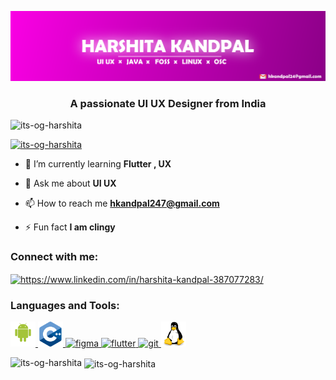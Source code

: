 ![Signin WorkFlow CODESF](https://github.com/its-og-harshita/its-og-harshita/blob/main/banner.png)


<h3 align="center">A passionate UI UX Designer from India</h3>

<p align="left"> <img src="https://komarev.com/ghpvc/?username=its-og-harshita&label=Profile%20views&color=0e75b6&style=flat" alt="its-og-harshita" /> </p>

<p align="left"> <a href="https://github.com/ryo-ma/github-profile-trophy"><img src="https://github-profile-trophy.vercel.app/?username=its-og-harshita" alt="its-og-harshita" /></a> </p>

- 🌱 I’m currently learning **Flutter , UX**

- 💬 Ask me about **UI UX**

- 📫 How to reach me **hkandpal247@gmail.com**

- ⚡ Fun fact **I am clingy**

<h3 align="left">Connect with me:</h3>
<p align="left">
<a href="https://linkedin.com/in/https://www.linkedin.com/in/harshita-kandpal-387077283/" target="blank"><img align="center" src="https://raw.githubusercontent.com/rahuldkjain/github-profile-readme-generator/master/src/images/icons/Social/linked-in-alt.svg" alt="https://www.linkedin.com/in/harshita-kandpal-387077283/" height="30" width="40" /></a>
</p>

<h3 align="left">Languages and Tools:</h3>
<p align="left"> <a href="https://developer.android.com" target="_blank" rel="noreferrer"> <img src="https://raw.githubusercontent.com/devicons/devicon/master/icons/android/android-original-wordmark.svg" alt="android" width="40" height="40"/> </a> <a href="https://www.w3schools.com/cpp/" target="_blank" rel="noreferrer"> <img src="https://raw.githubusercontent.com/devicons/devicon/master/icons/cplusplus/cplusplus-original.svg" alt="cplusplus" width="40" height="40"/> </a> <a href="https://www.figma.com/" target="_blank" rel="noreferrer"> <img src="https://www.vectorlogo.zone/logos/figma/figma-icon.svg" alt="figma" width="40" height="40"/> </a> <a href="https://flutter.dev" target="_blank" rel="noreferrer"> <img src="https://www.vectorlogo.zone/logos/flutterio/flutterio-icon.svg" alt="flutter" width="40" height="40"/> </a> <a href="https://git-scm.com/" target="_blank" rel="noreferrer"> <img src="https://www.vectorlogo.zone/logos/git-scm/git-scm-icon.svg" alt="git" width="40" height="40"/> </a> <a href="https://www.linux.org/" target="_blank" rel="noreferrer"> <img src="https://raw.githubusercontent.com/devicons/devicon/master/icons/linux/linux-original.svg" alt="linux" width="40" height="40"/> </a> </p>

<p><img align="left" src="https://github-readme-stats.vercel.app/api/top-langs?username=its-og-harshita&show_icons=true&locale=en&layout=compact" alt="its-og-harshita" /></p>

<p>&nbsp;<img align="center" src="https://github-readme-stats.vercel.app/api?username=its-og-harshita&show_icons=true&locale=en" alt="its-og-harshita" /></p>
